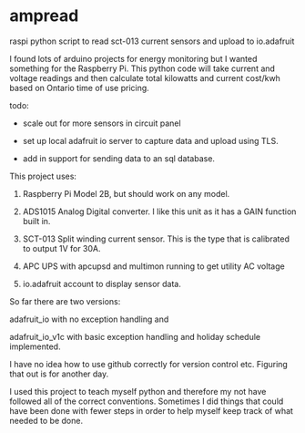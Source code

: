 # ampread
raspi python script to read sct-013 current sensors and upload to io.adafruit

I found lots of arduino projects for energy monitoring but I wanted something for the Raspberry Pi. This python code will take current and voltage readings and then calculate total kilowatts and current cost/kwh based on Ontario time of use pricing.

todo: 

- scale out for more sensors in circuit panel

- set up local adafruit io server to capture data and upload using TLS.

- add in support for sending data to an sql database.

This project uses:

1. Raspberry Pi Model 2B, but should work on any model.

2. ADS1015 Analog Digital converter. I like this unit as it has a GAIN function built in.
 
3. SCT-013 Split winding current sensor. This is the type that is calibrated to output 1V for 30A.
 
4. APC UPS with apcupsd and multimon running to get utility AC voltage
 
5. io.adafruit account to display sensor data.

So far there are two versions:

  adafruit_io with no exception handling and 
  
  adafruit_io_v1c with basic exception handling and holiday schedule implemented.
  
I have no idea how to use github correctly for version control etc. Figuring that out is for another day.

I used this project to teach myself python and therefore my not have followed all of the correct conventions. Sometimes I did things that could have been done with fewer steps in order to help myself keep track of what needed to be done.

